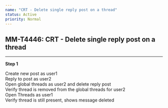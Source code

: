 ```yaml
---
name: "CRT - Delete single reply post on a thread"
status: Active
priority: Normal
---
```


## MM-T4446: CRT - Delete single reply post on a thread

---

**Step 1**

Create new post as user1\
Reply to post as user2\
Open global threads as user2 and delete reply post\
Verify thread is removed from the global threads for user2\
Open Threads as user1\
Verify thread is still present, shows message deleted
